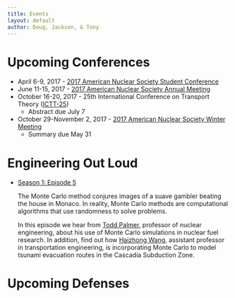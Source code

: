 ```yaml
---
title: Events
layout: default
author: Doug, Jackson, & Tony
---
```


# Upcoming Conferences
* April 6-9, 2017 - [2017 American Nuclear Society Student Conference](https://www.ansstudentconference2017.com)
* June 11-15, 2017 - [2017 American Nuclear Society Annual Meeting](http://ansannual.org)
* October 16-20, 2017 - 25th International Conference on Transport Theory ([ICTT-25](https://ictt-2017.llnl.gov))
  - Abstract due July 7
* October 29-November 2, 2017 - [2017 American Nuclear Society Winter Meeting](http://www.ans.org/meetings/c_1)
  - Summary due May 31
  

# Engineering Out Loud

* [Season 1: Episode 5](http://engineering.oregonstate.edu/episode-5-odds-ends)

  The Monte Carlo method conjures images of a suave gambler beating the house in Monaco. In reality, Monte Carlo methods are computational algorithms that use randomness to solve problems. 

  In this episode we hear from [Todd Palmer](http://ne.oregonstate.edu/todd-s-palmer), professor of nuclear engineering, about his use of Monte Carlo simulations in nuclear fuel research. In addition, find out how [Haizhong Wang](http://cce.oregonstate.edu/wang), assistant professor in transportation engineering, is incorporating Monte Carlo to model tsunami evacuation routes in the Cascadia Subduction Zone.
  
# Upcoming Defenses
